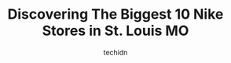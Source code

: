 ---
layout: ampstory
image: https://i0.wp.com/www.depkes.org/wp-content/uploads/2023/06/nike-0-in-st-louis-mo-1685965576.jpeg?resize=640,853
author: techidn
featured: false
description: Discover the impressive array of Nike options in St. Louis MO, where you can find 10 of the largest Nike establishments in the area. From renowned classics to hidden gems, St. Louis MO offer
title: Discovering The Biggest 10 Nike Stores in St. Louis MO
cover:
   title: Discovering The Biggest 10 Nike Stores in St. Louis MO
   subtitle: Rickpate
   background: https://www.depkes.org/wp-content/uploads/2023/06/nike-0-in-st-louis-mo-1685965576.jpeg

pages: 
 - layout: thirds
   top: <h1>#1 City Gear</h1>
   bottom: "<p>The clothes are nice but typical with black employees, and I am black myself, the customer service is horrible. Self hate. A black man hears another black mans voice a</p>"
   background: https://www.depkes.org/wp-content/uploads/2023/06/nike-1-in-st-louis-mo-1685965576.jpeg
   backgroundblur: true
 - layout: thirds
   top: <h1>#2 Big River Running Company</h1>
   bottom: "<p>5352 Devonshire Ave, St. Louis, MO 63109, United States</p>"
   background: https://www.depkes.org/wp-content/uploads/2023/06/nike-2-in-st-louis-mo-1685965576.jpeg
   cta:
      link: https://www.depkes.org/blog/discovering-the-biggest-10-nike-stores-in-st-louis-mo/
      text: Discovering The Biggest 10 Nike Stores in St. Louis MO
 - layout: thirds
   top: <h1>#3 OMG Soccer</h1>
   bottom: "<p>2171 S Big Bend Blvd, St. Louis, MO 63117, United States</p>"
   background: https://www.depkes.org/wp-content/uploads/2023/06/nike-3-in-st-louis-mo-1685965577.jpeg
   cta:
      link: https://www.depkes.org/blog/discovering-the-biggest-10-nike-stores-in-st-louis-mo/
      text: Discovering The Biggest 10 Nike Stores in St. Louis MO
 - layout: thirds
   top: <h1>#4 Foot Locker</h1>
   bottom: "<p>3651 Page Blvd, St. Louis, MO 63113, United States</p>"
   background: https://images.unsplash.com/photo-1632260260864-caf7fde5ec36?ixlib=rb-4.0.3&ixid=MnwxMjA3fDB8MHxwaG90by1wYWdlfHx8fGVufDB8fHx8&auto=format&fit=crop&w=640&h=853&q=80
   cta:
      link: https://www.depkes.org/blog/discovering-the-biggest-10-nike-stores-in-st-louis-mo/
      text: Discovering The Biggest 10 Nike Stores in St. Louis MO
 - layout: thirds
   top: <h1>#5 Champs Sports</h1>
   bottom: "<p>2133 Galleria Pkwy, St. Louis, MO 63117, United States</p>"
   background: https://images.unsplash.com/photo-1599422314077-f4dfdaa4cd09?ixlib=rb-4.0.3&ixid=MnwxMjA3fDB8MHxwaG90by1wYWdlfHx8fGVufDB8fHx8&auto=format&fit=crop&w=640&h=853&q=80
   cta:
      link: https://www.depkes.org/blog/discovering-the-biggest-10-nike-stores-in-st-louis-mo/
      text: Discovering The Biggest 10 Nike Stores in St. Louis MO
 - layout: thirds
   top: <h1>#6 Kids Foot Locker</h1>
   bottom: "<p>3667 Page Blvd, St. Louis, MO 63113, United States</p>"
   background: https://images.unsplash.com/photo-1533735380053-eb8d0759b24a?ixlib=rb-4.0.3&ixid=MnwxMjA3fDB8MHxwaG90by1wYWdlfHx8fGVufDB8fHx8&auto=format&fit=crop&w=640&h=853&q=80
   cta:
      link: https://www.depkes.org/blog/discovering-the-biggest-10-nike-stores-in-st-louis-mo/
      text: Discovering The Biggest 10 Nike Stores in St. Louis MO
 - layout: thirds
   top: <h1>#7 39 Castles Sneakers & Style</h1>
   bottom: "<p>1115 Pine St, St. Louis, MO 63101, United States</p>"
   background: https://images.unsplash.com/photo-1614648718611-0635f29016cb?ixlib=rb-4.0.3&ixid=MnwxMjA3fDB8MHxwaG90by1wYWdlfHx8fGVufDB8fHx8&auto=format&fit=crop&w=640&h=853&q=80
   cta:
      link: https://www.depkes.org/blog/discovering-the-biggest-10-nike-stores-in-st-louis-mo/
      text: Discovering The Biggest 10 Nike Stores in St. Louis MO
 - layout: thirds
   middle: Continue reading...
   background: https://images.unsplash.com/photo-1574169208507-84376144848b?ixlib=rb-4.0.3&ixid=MnwxMjA3fDB8MHxwaG90by1wYWdlfHx8fGVufDB8fHx8&auto=format&fit=crop&w=640&h=853&q=80
   cta:
      link: https://www.depkes.org/blog/discovering-the-biggest-10-nike-stores-in-st-louis-mo/
      text: Discovering The Biggest 10 Nike Stores in St. Louis MO
      
---